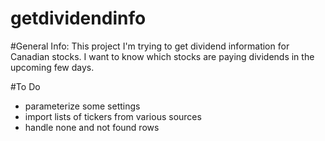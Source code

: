 # getdividendinfo

#General Info:
This project I'm trying to get dividend information for Canadian stocks.
I want to know which stocks are paying dividends in the upcoming few days.

#To Do
- parameterize some settings
- import lists of tickers from various sources
- handle none and not found rows